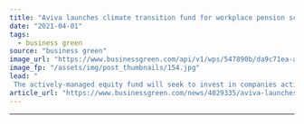 ```yaml
---
title: "Aviva launches climate transition fund for workplace pension schemes"
date: "2021-04-01"
tags: 
  - business green
source: "business green"
image_url: "https://www.businessgreen.com/api/v1/wps/547890b/da9c71ea-af7a-430a-8afd-da0a9afb8b02/2/aviva-sign-185x114.jpg"
image_fp: "/assets/img/post_thumbnails/154.jpg"
lead: "
 The actively-managed equity fund will seek to invest in companies actively tackling climate change by furthering the low carbon transition, according to Aviva ..."
article_url: "https://www.businessgreen.com/news/4029335/aviva-launches-climate-transition-fund-workplace-pension-schemes"
---
```


---
